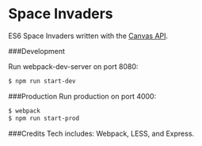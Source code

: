 # Space Invaders

ES6 Space Invaders written with the [Canvas API](https://developer.mozilla.org/en-US/docs/Web/API/Canvas_API).

###Development

Run webpack-dev-server on port 8080:

```sh
$ npm run start-dev
```

###Production
Run production on port 4000:

```sh
$ webpack
$ npm run start-prod
```
###Credits
Tech includes: Webpack, LESS, and Express.
